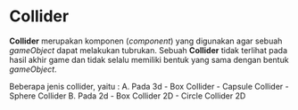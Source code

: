 # Collider

**Collider** merupakan komponen (*component*) yang digunakan agar sebuah *gameObject* dapat melakukan tubrukan. 
Sebuah **Collider** tidak terlihat pada hasil akhir game dan tidak selalu memiliki bentuk yang sama dengan
bentuk *gameObject*.

Beberapa jenis collider, yaitu :
  A. Pada 3d  - Box Collider
              - Capsule Collider
              - Sphere Collider
  B. Pada 2d  - Box Collider 2D
              - Circle Collider 2D
